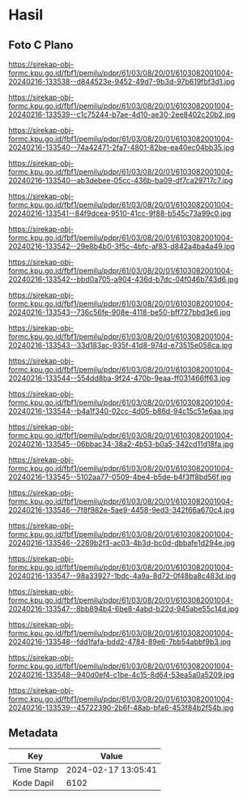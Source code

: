 # Hasil

## Foto C Plano

https://sirekap-obj-formc.kpu.go.id/fbf1/pemilu/pdpr/61/03/08/20/01/6103082001004-20240216-133538--d844523e-9452-49d7-9b3d-97b619fbf3d1.jpg

https://sirekap-obj-formc.kpu.go.id/fbf1/pemilu/pdpr/61/03/08/20/01/6103082001004-20240216-133539--c1c75244-b7ae-4d10-ae30-2ee8402c20b2.jpg

https://sirekap-obj-formc.kpu.go.id/fbf1/pemilu/pdpr/61/03/08/20/01/6103082001004-20240216-133540--74a42471-2fa7-4801-82be-ea40ec04bb35.jpg

https://sirekap-obj-formc.kpu.go.id/fbf1/pemilu/pdpr/61/03/08/20/01/6103082001004-20240216-133540--ab3debee-05cc-436b-ba09-df7ca29717c7.jpg

https://sirekap-obj-formc.kpu.go.id/fbf1/pemilu/pdpr/61/03/08/20/01/6103082001004-20240216-133541--84f9dcea-9510-41cc-9f88-b545c73a99c0.jpg

https://sirekap-obj-formc.kpu.go.id/fbf1/pemilu/pdpr/61/03/08/20/01/6103082001004-20240216-133542--29e8b4b0-3f5c-4bfc-af83-d842a4ba4a49.jpg

https://sirekap-obj-formc.kpu.go.id/fbf1/pemilu/pdpr/61/03/08/20/01/6103082001004-20240216-133542--bbd0a705-a904-436d-b7dc-04f046b743d6.jpg

https://sirekap-obj-formc.kpu.go.id/fbf1/pemilu/pdpr/61/03/08/20/01/6103082001004-20240216-133543--736c56fe-908e-4118-be50-bff727bbd3e6.jpg

https://sirekap-obj-formc.kpu.go.id/fbf1/pemilu/pdpr/61/03/08/20/01/6103082001004-20240216-133543--33d183ac-935f-41d8-974d-e73515e058ca.jpg

https://sirekap-obj-formc.kpu.go.id/fbf1/pemilu/pdpr/61/03/08/20/01/6103082001004-20240216-133544--554dd8ba-9f24-470b-9eaa-ff031466ff63.jpg

https://sirekap-obj-formc.kpu.go.id/fbf1/pemilu/pdpr/61/03/08/20/01/6103082001004-20240216-133544--b4a1f340-02cc-4d05-b86d-94c15c51e6aa.jpg

https://sirekap-obj-formc.kpu.go.id/fbf1/pemilu/pdpr/61/03/08/20/01/6103082001004-20240216-133545--06bbac34-38a2-4b53-b0a5-342cd11d18fa.jpg

https://sirekap-obj-formc.kpu.go.id/fbf1/pemilu/pdpr/61/03/08/20/01/6103082001004-20240216-133545--5102aa77-0509-4be4-b5de-b4f3ff8bd56f.jpg

https://sirekap-obj-formc.kpu.go.id/fbf1/pemilu/pdpr/61/03/08/20/01/6103082001004-20240216-133546--7f8f982e-5ae9-4458-9ed3-342f66a670c4.jpg

https://sirekap-obj-formc.kpu.go.id/fbf1/pemilu/pdpr/61/03/08/20/01/6103082001004-20240216-133546--2269b2f3-ac03-4b3d-bc0d-dbbafe1d294e.jpg

https://sirekap-obj-formc.kpu.go.id/fbf1/pemilu/pdpr/61/03/08/20/01/6103082001004-20240216-133547--98a33927-1bdc-4a9a-8d72-0f48ba8c483d.jpg

https://sirekap-obj-formc.kpu.go.id/fbf1/pemilu/pdpr/61/03/08/20/01/6103082001004-20240216-133547--8bb894b4-6be8-4abd-b22d-945abe55c14d.jpg

https://sirekap-obj-formc.kpu.go.id/fbf1/pemilu/pdpr/61/03/08/20/01/6103082001004-20240216-133548--fdd1fafa-bdd2-4784-89e6-7bb54abbf9b3.jpg

https://sirekap-obj-formc.kpu.go.id/fbf1/pemilu/pdpr/61/03/08/20/01/6103082001004-20240216-133548--940d0ef4-c1be-4c15-8d64-53ea5a0a5209.jpg

https://sirekap-obj-formc.kpu.go.id/fbf1/pemilu/pdpr/61/03/08/20/01/6103082001004-20240216-133539--45722390-2b6f-48ab-bfa6-453f84b2f54b.jpg


## Metadata

| Key        | Value               |
| ---------- | ------------------- |
| Time Stamp | 2024-02-17 13:05:41 |
| Kode Dapil | 6102                |



